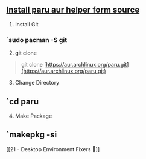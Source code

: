 ## <u>Install paru aur helper form source</u>

1. Install Git

### `sudo pacman -S git

2. git clone 

> git clone [https://aur.archlinux.org/paru.git](https://aur.archlinux.org/paru.git)

3. Change Directory

## `cd paru

4. Make Package

## `makepkg -si

[[21 - Desktop Environment Fixers 🔗]]

